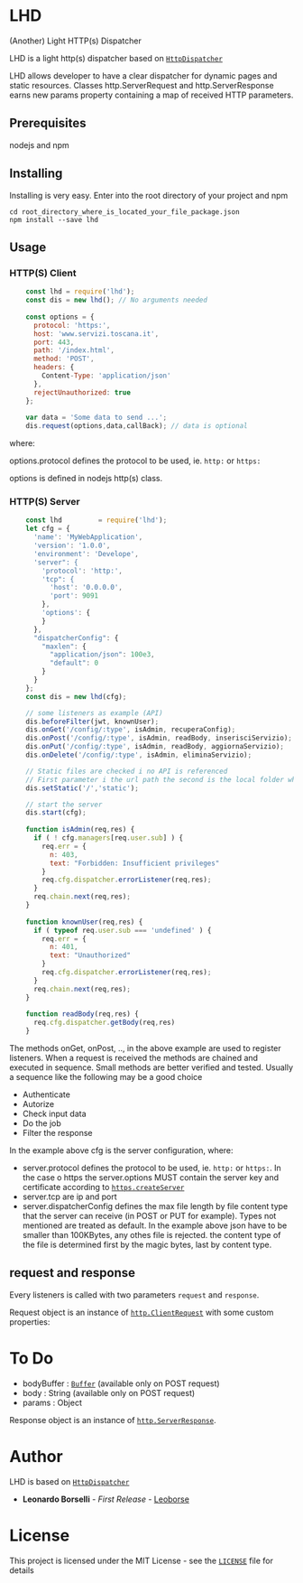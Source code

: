 # LHD
(Another) Light HTTP(s) Dispatcher

LHD is a light http(s) dispatcher based on [`HttpDispatcher`](https://github.com/alberto-bottarini/httpdispatcher)

LHD allows developer to have a clear dispatcher for dynamic pages and static resources. Classes http.ServerRequest and http.ServerResponse earns new params property containing a map of received HTTP parameters.

## Prerequisites

nodejs and npm

## Installing

Installing is very easy. Enter into the root directory of your project and npm

```
cd root_directory_where_is_located_your_file_package.json
npm install --save lhd
```

## Usage

### HTTP(S) Client

```js
    const lhd = require('lhd');
    const dis = new lhd(); // No arguments needed
    
    const options = {
      protocol: 'https:',
      host: 'www.servizi.toscana.it',
      port: 443,
      path: '/index.html',
      method: 'POST',
      headers: {
        Content-Type: 'application/json'
      },
      rejectUnauthorized: true
    };
    
    var data = 'Some data to send ...';
    dis.request(options,data,callBack); // data is optional
```

where:

options.protocol defines the protocol to be used, ie. `http:` or `https:`

options is defined in nodejs http(s) class.


### HTTP(S) Server

```js
    const lhd         = require('lhd');
    let cfg = {
      'name': 'MyWebApplication',
      'version': '1.0.0',
      'environment': 'Develope',
      'server": {
        'protocol': 'http:',
        'tcp": {
          'host': '0.0.0.0',
          'port': 9091
        },
        'options': {
        }
      },
      "dispatcherConfig": {
        "maxlen": {
          "application/json": 100e3,
          "default": 0
        }
      }
    };
    const dis = new lhd(cfg);

    // some listeners as example (API)
    dis.beforeFilter(jwt, knownUser);
    dis.onGet('/config/:type', isAdmin, recuperaConfig);
    dis.onPost('/config/:type', isAdmin, readBody, inserisciServizio);
    dis.onPut('/config/:type', isAdmin, readBody, aggiornaServizio);
    dis.onDelete('/config/:type', isAdmin, eliminaServizio);

    // Static files are checked i no API is referenced
    // First parameter i the url path the second is the local folder where files are located
    dis.setStatic('/','static');

    // start the server
    dis.start(cfg);
    
    function isAdmin(req,res) {
      if ( ! cfg.managers[req.user.sub] ) {
        req.err = {
          n: 403,
          text: "Forbidden: Insufficient privileges"
        }
        req.cfg.dispatcher.errorListener(req,res);
      }
      req.chain.next(req,res);
    }
    
    function knownUser(req,res) {
      if ( typeof req.user.sub === 'undefined' ) {
        req.err = {
          n: 401,
          text: "Unauthorized"
        }
        req.cfg.dispatcher.errorListener(req,res);
      }
      req.chain.next(req,res);
    }
    
    function readBody(req,res) {
      req.cfg.dispatcher.getBody(req,res)
    }

```

The methods onGet, onPost, .., in the above example are used to register listeners.
When a request is received the methods are chained and executed in sequence.
Small methods are better verified and tested.
Usually a sequence like the following may be a good choice
- Authenticate
- Autorize
- Check input data
- Do the job
- Filter the response

In the example above cfg is the server configuration, where:
- server.protocol defines the protocol to be used, ie. `http:` or `https:`. In the case o https the server.options MUST contain the server key and certificate according to [`https.createServer`](https://nodejs.org/api/https.html#https_https_createserver_options_requestlistener)
- server.tcp are ip and port 
- server.dispatcherConfig defines the max file length by file content type that the server can receive (in POST or PUT for example). Types not mentioned are treated as default. In the example above json have to be smaller than 100KBytes, any othes file is rejected.
the content type of the file is determined first by the magic bytes, last by content type.

request and response
---------

Every listeners is called with two parameters `request` and `response`.

Request object is an instance of [`http.ClientRequest`](https://nodejs.org/api/http.html#http_class_http_clientrequest) with some custom properties:

# To Do
- bodyBuffer : [`Buffer`](https://nodejs.org/api/buffer.html#buffer_class_buffer) (available only on POST request)
- body : String (available only on POST request)
- params : Object

Response object is an instance of [`http.ServerResponse`](https://nodejs.org/api/http.html#http_class_http_serverresponse).


# Author

LHD is based on [`HttpDispatcher`](https://github.com/alberto-bottarini/httpdispatcher)
* **Leonardo Borselli** - *First Release* - [Leoborse](https://github.com/Leoborse)


# License

This project is licensed under the MIT License - see the [`LICENSE`](LICENSE) file for details